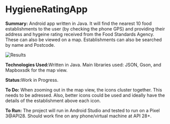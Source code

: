 # HygieneRatingApp

<b>Summary:</b>
Android app written in Java. It will find the nearest 10 food establishments to the user (by checking the phone GPS) and providing their address and hygeine rating received from the Food Standards Agency. These can also be viewed on a map. Establishments can also be searched by name and Postcode.

![Results](link-to-image)

<b>Technologies Used:</b>Written in Java. Main libraries used: JSON, Gson, and Mapboxsdk for the map view. 

<b>Status:</b>Work in Progress. 

<b>To Do:</b>
When zooming out in the map view, the icons cluster together. This needs to be adressed. Also, better icons could be used and ideally have the details of the establishment above each icon. 

<b>To Run:</b>
The project will run in Android Studio and tested to run on a Pixel 3@API28. Should work fine on any phone/virtual machine at API 28+.




